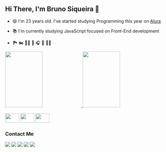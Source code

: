 
## Hi There, I'm Bruno Siqueira 👋 <br>
- 😄 I'm 23 years old. I've started studying Programming this year on <a href='https://github.com/alura-cursos'>Alura</a> <br>
- 📚 I'm currently studying JavaScript focused on Front-End development <br>

- 🏞️ 🏍 🚵🏽 🌄 🎧 🎸 ✊🏼 

<div >
    <a href="https://github.com/brunosiq99">
        <img height="180em" width="49%" src="https://github-readme-stats.vercel.app/api?username=brunosiq99&theme=tokyonight&include_all_commits=true&count_private=true&show_icons=true">
        <img height="180em" width="49%" src="https://github-readme-stats.vercel.app/api/top-langs/?username=brunosiq99&theme=tokyonight&c&layout=compact&langs_count=16">  
    </a>  
</div>  
<br>
<div>
    <img height="30rem" width="45rem" src="https://cdn.jsdelivr.net/gh/devicons/devicon/icons/javascript/javascript-original.svg" />
    <img height="30rem" width="45rem" src="https://cdn.jsdelivr.net/gh/devicons/devicon/icons/html5/html5-original.svg" />
    <img height="30rem" width="45rem" src="https://cdn.jsdelivr.net/gh/devicons/devicon/icons/css3/css3-original.svg" />
</div>

### Contact Me
<a href="https://github.com/brunosiq99"><img src="https://img.shields.io/badge/GitHub-100000?style=for-the-badge&logo=github&logoColor=white"></a>
<a href="https://mail.google.com/mail/u/brunoSiqDev@gmail.com"><img src="https://img.shields.io/badge/Gmail-D14836?style=for-the-badge&logo=gmail&logoColor=white"></a>
<a href="discordapp.com/users/BrunoSiqueira#2379"><img src="https://img.shields.io/badge/%3CDiscord%3E-%237289DA.svg?style=for-the-badge&logo=discord&logoColor=white"></a>
<a href="https://br.linkedin.com/in/brunosiq99"><img src="https://img.shields.io/badge/linkedin-%230077B5.svg?style=for-the-badge&logo=linkedin&logoColor=white"></a>
<a href="https://www.instagram.com/bruno_sique/"><img src="https://img.shields.io/badge/Instagram-%23E4405F.svg?style=for-the-badge&logo=Instagram&logoColor=white"></a>


